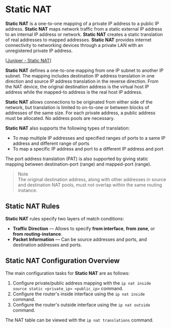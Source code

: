 # Static NAT

**Static NAT** is a one-to-one mapping of a private IP address to a public IP address.
**Static NAT** maps network traffic from a static external IP address to an internal IP address or network.
**Static NAT** creates a static translation of real addresses to mapped addresses.
**Static NAT** provides internet connectivity to networking devices through a private LAN with an unregistered private IP address.

[[Juniper - Static NAT](https://www.juniper.net/documentation/us/en/software/junos/nat/topics/topic-map/security-nat-static.html)]

**Static NAT** defines a one-to-one mapping from one IP subnet to another IP subnet.
The mapping includes destination IP address translation in one direction and source IP address translation in the reverse direction.
From the NAT device, the original destination address is the virtual host IP address while the mapped-to address is the real host IP address.

**Static NAT** allows connections to be originated from either side of the network, but translation is limited to on-to-one or between blocks of addresses of the same size.
For each private address, a public address must be allocated.
No address pools are necessary.

**Static NAT** also supports the following types of translation:

- To map multiple IP addresses and specified ranges of ports to a same IP address and different range of ports
- To map a specific IP address and port to a different IP address and port

The port address translation (PAT) is also supported by giving static mapping between destination-port (range) and mapped-port (range).

> Note<br>
> The original destination address, along with other addresses in source and destination NAT pools, must not overlap within the same routing instance.

## Static NAT Rules

**Static NAT** rules specify two layers of match conditions:

- **Traffic Direction** — Allows to specify **from interface**, **from zone**, or **from routing-instance**.
- **Packet Information** — Can be source addresses and ports, and destination addresses and ports.

## Static NAT Configuration Overview

The main configuration tasks for **Static NAT** are as follows:

1. Configure private/public address mapping with the `ip nat inside source static <private_ip> <public_ip>` command.
2. Configure the router's inside interface using the `ip nat inside` command.
3. Configure the router's outside interface using the `ip nat outside` command.

The NAT table can be viewed with the `ip nat translations` command.
